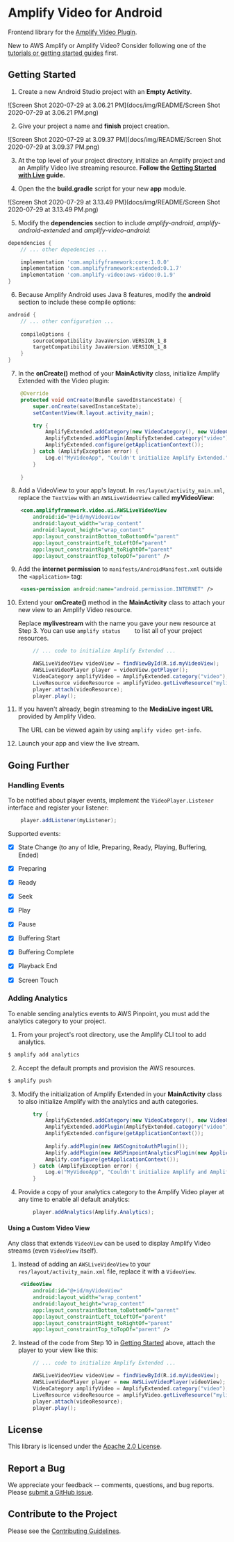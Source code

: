 # Amplify Video for Android

Frontend library for the [Amplify Video Plugin](https://github.com/awslabs/amplify-video). 

New to AWS Amplify or Amplify Video? Consider following one of the [tutorials or getting started guides](https://github.com/awslabs/amplify-video#getting-started-with-amplify-video) first.

## Getting Started

1. Create a new Android Studio project with an **Empty Activity**.

![Screen Shot 2020-07-29 at 3.06.21 PM](docs/img/README/Screen Shot 2020-07-29 at 3.06.21 PM.png)

2. Give your project a name and **finish** project creation.

![Screen Shot 2020-07-29 at 3.09.37 PM](docs/img/README/Screen Shot 2020-07-29 at 3.09.37 PM.png)

3. At the top level of your project directory, initialize an Amplify project and an Amplify Video live streaming resource.
   	**Follow the [Getting Started with Live](https://github.com/awslabs/amplify-video/wiki/Getting-Started-with-Live) guide.**

4. Open the the **build.gradle** script for your new **app** module.

![Screen Shot 2020-07-29 at 3.13.49 PM](docs/img/README/Screen Shot 2020-07-29 at 3.13.49 PM.png)

5. Modify the **dependencies** section to include *amplify-android*, *amplify-android-extended* and *amplify-video-android*:

```groovy
dependencies {
    // ... other depedencies ...

    implementation 'com.amplifyframework:core:1.0.0'
    implementation 'com.amplifyframework:extended:0.1.7'
    implementation 'com.amplify-video:aws-video:0.1.9'
}
```

6. Because Amplify Android uses Java 8 features, modify the **android** section to include these compile options:

```groovy
android {
    // ... other configuration ...
  
    compileOptions {
        sourceCompatibility JavaVersion.VERSION_1_8
        targetCompatibility JavaVersion.VERSION_1_8
    }
}
```

7. In the **onCreate()** method of your **MainActivity** class, initialize Amplify Extended with the Video plugin:

```java
    @Override
    protected void onCreate(Bundle savedInstanceState) {
        super.onCreate(savedInstanceState);
        setContentView(R.layout.activity_main);

        try {
            AmplifyExtended.addCategory(new VideoCategory(), new VideoCategoryConfiguration(), "amplifyvideoconfiguration");
            AmplifyExtended.addPlugin(AmplifyExtended.category("video"), new AWSVideoPlugin());
            AmplifyExtended.configure(getApplicationContext());
        } catch (AmplifyException error) {
            Log.e("MyVideoApp", "Couldn't initialize Amplify Extended.");
        }
      
    }
```

8. Add a VideoView to your app's layout. In `res/layout/activity_main.xml`, replace the `TextView` with an `AWSLiveVideoView` called **myVideoView**:

```xml
    <com.amplifyframework.video.ui.AWSLiveVideoView
        android:id="@+id/myVideoView"
        android:layout_width="wrap_content"
        android:layout_height="wrap_content"
        app:layout_constraintBottom_toBottomOf="parent"
        app:layout_constraintLeft_toLeftOf="parent"
        app:layout_constraintRight_toRightOf="parent"
        app:layout_constraintTop_toTopOf="parent" />
```

9. Add the **internet permission** to `manifests/AndroidManifest.xml`  outside the `<application>` tag:

```xml
    <uses-permission android:name="android.permission.INTERNET" />
```

10. Extend your **onCreate()** method in the **MainActivity** class to attach your new view to an Amplify Video resource.

    Replace **mylivestream** with the name you gave your new resource at Step 3. You can use `amplify status	` to list all of your project resources.

```java
        // ... code to initialize Amplify Extended ...

        AWSLiveVideoView videoView = findViewById(R.id.myVideoView);
        AWSLiveVideoPlayer player = videoView.getPlayer();
        VideoCategory amplifyVideo = AmplifyExtended.category("video");
        LiveResource videoResource = amplifyVideo.getLiveResource("mylivestream");
        player.attach(videoResource);
        player.play();
```

11. If you haven't already, begin streaming to the **MediaLive ingest URL** provided by Amplify Video.

    The URL can be viewed again by using `amplify video get-info`.

12. Launch your app and view the live stream.

## Going Further

### Handling Events

To be notified about player events, implement the `VideoPlayer.Listener` interface and register your listener:

```java
    player.addListener(myListener);
```

Supported events:

- [x] State Change (to any of Idle, Preparing, Ready, Playing, Buffering, Ended)
- [x] Preparing
- [x] Ready
- [x] Seek
- [x] Play
- [x] Pause
- [x] Buffering Start
- [x] Buffering Complete
- [x] Playback End
- [x] Screen Touch



### Adding Analytics

To enable sending analytics events to AWS Pinpoint, you must add the analytics category to your project.

1. From your project's root directory, use the Amplify CLI tool to add analytics.

```bash
$ amplify add analytics
```

2. Accept the default prompts and provision the AWS resources.

```bash
$ amplify push
```

3. Modify the initialization of Amplify Extended in your **MainActivity** class to also initialize Amplify with the analytics and auth categories.

```java
        try {
            AmplifyExtended.addCategory(new VideoCategory(), new VideoCategoryConfiguration(), "amplifyvideoconfiguration");
            AmplifyExtended.addPlugin(AmplifyExtended.category("video"), new AWSVideoPlugin());
            AmplifyExtended.configure(getApplicationContext());
          
            Amplify.addPlugin(new AWSCognitoAuthPlugin());
            Amplify.addPlugin(new AWSPinpointAnalyticsPlugin(new Application()));
            Amplify.configure(getApplicationContext());
        } catch (AmplifyException error) {
            Log.e("MyVideoApp", "Couldn't initialize Amplify and Amplify Extended.");
        }
```

4. Provide a copy of your analytics category to the Amplify Video player at any time to enable all default analytics:

```java
        player.addAnalytics(Amplify.Analytics);
```



#### Using a Custom Video View

Any class that extends `VideoView` can be used to display Amplify Video streams (even `VideoView` itself).

1. Instead of adding an `AWSLiveVideoView` to your `res/layout/activity_main.xml` file, replace it with a `VideoView`.

```xml
    <VideoView
        android:id="@+id/myVideoView"
        android:layout_width="wrap_content"
        android:layout_height="wrap_content"
        app:layout_constraintBottom_toBottomOf="parent"
        app:layout_constraintLeft_toLeftOf="parent"
        app:layout_constraintRight_toRightOf="parent"
        app:layout_constraintTop_toTopOf="parent" />
```

2. Instead of the code from Step 10 in [Getting Started](#getting-started) above, attach the player to your view like this:

```java
        // ... code to initialize Amplify Extended ...

        AWSLiveVideoView videoView = findViewById(R.id.myVideoView);
        AWSLiveVideoPlayer player = new AWSLiveVideoPlayer(videoView); // <-- different
        VideoCategory amplifyVideo = AmplifyExtended.category("video");
        LiveResource videoResource = amplifyVideo.getLiveResource("mylivestream");
        player.attach(videoResource);
        player.play();
```



## License

This library is licensed under the [Apache 2.0 License](./LICENSE).

## Report a Bug

We appreciate your feedback -- comments, questions, and bug reports. Please [submit a GitHub issue](/issues).

## Contribute to the Project

Please see the [Contributing Guidelines](./CONTRIBUTING.md).
